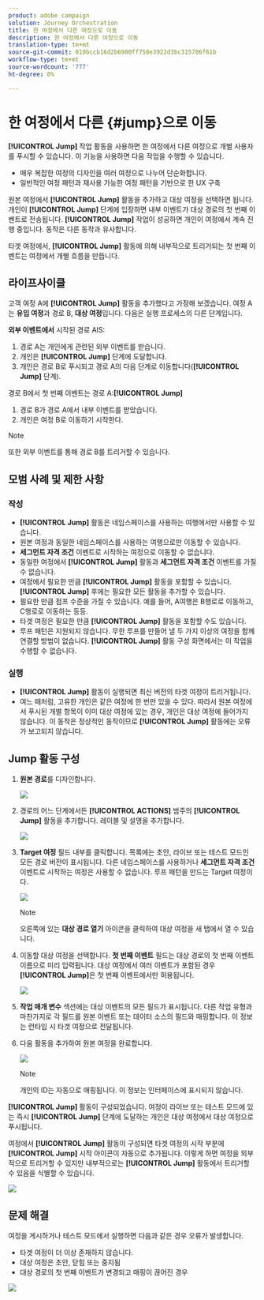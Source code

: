 ```yaml
---
product: adobe campaign
solution: Journey Orchestration
title: 한 여정에서 다른 여정으로 이동
description: 한 여정에서 다른 여정으로 이동
translation-type: tm+mt
source-git-commit: 010bccb16d2b6980ff758e3922d3bc315706f61b
workflow-type: tm+mt
source-wordcount: '777'
ht-degree: 0%

---
```



# 한 여정에서 다른 {#jump}으로 이동

**[!UICONTROL Jump]** 작업 활동을 사용하면 한 여정에서 다른 여정으로 개별 사용자를 푸시할 수 있습니다. 이 기능을 사용하면 다음 작업을 수행할 수 있습니다.

* 매우 복잡한 여정의 디자인을 여러 여정으로 나누어 단순화합니다.
* 일반적인 여정 패턴과 재사용 가능한 여정 패턴을 기반으로 한 UX 구축

원본 여정에서 **[!UICONTROL Jump]** 활동을 추가하고 대상 여정을 선택하면 됩니다. 개인이 **[!UICONTROL Jump]** 단계에 입장하면 내부 이벤트가 대상 경로의 첫 번째 이벤트로 전송됩니다. **[!UICONTROL Jump]** 작업이 성공하면 개인이 여정에서 계속 진행 중입니다. 동작은 다른 동작과 유사합니다.

타겟 여정에서, **[!UICONTROL Jump]** 활동에 의해 내부적으로 트리거되는 첫 번째 이벤트는 여정에서 개별 흐름을 만듭니다.

## 라이프사이클

고객 여정 A에 **[!UICONTROL Jump]** 활동을 추가했다고 가정해 보겠습니다. 여정 A는 **유입 여정**&#x200B;과 경로 B, **대상 여정**입니다.
다음은 실행 프로세스의 다른 단계입니다.

**외부 이벤트에서** 시작된 경로 AIS:

1. 경로 A는 개인에게 관련된 외부 이벤트를 받습니다.
1. 개인은 **[!UICONTROL Jump]** 단계에 도달합니다.
1. 개인은 경로 B로 푸시되고 경로 A의 다음 단계로 이동합니다(**[!UICONTROL Jump]** 단계).

경로 B에서 첫 번째 이벤트는 경로 A:**[!UICONTROL Jump]**

1. 경로 B가 경로 A에서 내부 이벤트를 받았습니다.
1. 개인은 여정 B로 이동하기 시작한다.

>[!NOTE]
>
>또한 외부 이벤트를 통해 경로 B를 트리거할 수 있습니다.

## 모범 사례 및 제한 사항

### 작성

* **[!UICONTROL Jump]** 활동은 네임스페이스를 사용하는 여행에서만 사용할 수 있습니다.
* 원본 여정과 동일한 네임스페이스를 사용하는 여행으로만 이동할 수 있습니다.
* **세그먼트 자격 조건** 이벤트로 시작하는 여정으로 이동할 수 없습니다.
* 동일한 여정에서 **[!UICONTROL Jump]** 활동과 **세그먼트 자격 조건** 이벤트를 가질 수 없습니다.
* 여정에서 필요한 만큼 **[!UICONTROL Jump]** 활동을 포함할 수 있습니다. **[!UICONTROL Jump]** 후에는 필요한 모든 활동을 추가할 수 있습니다.
* 필요한 만큼 점프 수준을 가질 수 있습니다. 예를 들어, A여행은 B행로로 이동하고, C행로로 이동하는 등등.
* 타겟 여정은 필요한 만큼 **[!UICONTROL Jump]** 활동을 포함할 수도 있습니다.
* 루프 패턴은 지원되지 않습니다. 무한 루프를 만들어 낼 두 가지 이상의 여정을 함께 연결할 방법이 없습니다. **[!UICONTROL Jump]** 활동 구성 화면에서는 이 작업을 수행할 수 없습니다.

### 실행

* **[!UICONTROL Jump]** 활동이 실행되면 최신 버전의 타겟 여정이 트리거됩니다.
* 여느 때처럼, 고유한 개인은 같은 여정에 한 번만 있을 수 있다. 따라서 원본 여정에서 푸시된 개별 항목이 이미 대상 여정에 있는 경우, 개인은 대상 여정에 들어가지 않습니다. 이 동작은 정상적인 동작이므로 **[!UICONTROL Jump]** 활동에는 오류가 보고되지 않습니다.

## Jump 활동 구성

1. **원본 경로**&#x200B;를 디자인합니다.

   ![](../assets/jump1.png)

1. 경로의 어느 단계에서든 **[!UICONTROL ACTIONS]** 범주의 **[!UICONTROL Jump]** 활동을 추가합니다. 레이블 및 설명을 추가합니다.

   ![](../assets/jump2.png)

1. **Target 여정** 필드 내부를 클릭합니다.
목록에는 초안, 라이브 또는 테스트 모드인 모든 경로 버전이 표시됩니다. 다른 네임스페이스를 사용하거나 **세그먼트 자격 조건** 이벤트로 시작하는 여정은 사용할 수 없습니다. 루프 패턴을 만드는 Target 여정이다.

   ![](../assets/jump3.png)

   >[!NOTE]
   >
   >오른쪽에 있는 **대상 경로 열기** 아이콘을 클릭하여 대상 여정을 새 탭에서 열 수 있습니다.

1. 이동할 대상 여정을 선택합니다.
**첫 번째 이벤트** 필드는 대상 경로의 첫 번째 이벤트 이름으로 미리 입력됩니다. 대상 여정에서 여러 이벤트가 포함된 경우 **[!UICONTROL Jump]**&#x200B;은 첫 번째 이벤트에서만 허용됩니다.

   ![](../assets/jump4.png)

1. **작업 매개 변수** 섹션에는 대상 이벤트의 모든 필드가 표시됩니다. 다른 작업 유형과 마찬가지로 각 필드를 원본 이벤트 또는 데이터 소스의 필드와 매핑합니다. 이 정보는 런타임 시 타겟 여정으로 전달됩니다.
1. 다음 활동을 추가하여 원본 여정을 완료합니다.

   ![](../assets/jump5.png)


   >[!NOTE]
   >
   >개인의 ID는 자동으로 매핑됩니다. 이 정보는 인터페이스에 표시되지 않습니다.

**[!UICONTROL Jump]** 활동이 구성되었습니다. 여정이 라이브 또는 테스트 모드에 있는 즉시 **[!UICONTROL Jump]** 단계에 도달하는 개인은 대상 여정에서 대상 여정으로 푸시됩니다.

여정에서 **[!UICONTROL Jump]** 활동이 구성되면 타겟 여정의 시작 부분에 **[!UICONTROL Jump]** 시작 아이콘이 자동으로 추가됩니다. 이렇게 하면 여정을 외부적으로 트리거할 수 있지만 내부적으로는 **[!UICONTROL Jump]** 활동에서 트리거할 수 있음을 식별할 수 있습니다.

![](../assets/jump7.png)

## 문제 해결

여정을 게시하거나 테스트 모드에서 실행하면 다음과 같은 경우 오류가 발생합니다.
* 타겟 여정이 더 이상 존재하지 않습니다.
* 대상 여정은 초안, 닫힘 또는 중지됨
* 대상 경로의 첫 번째 이벤트가 변경되고 매핑이 끊어진 경우

![](../assets/jump6.png)
